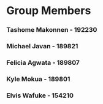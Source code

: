 # Group Members
### Tashome Makonnen - 192230
### Michael Javan - 189821
### Felicia Agwata - 189807
### Kyle Mokua - 189801
### Elvis Wafuke - 154210
